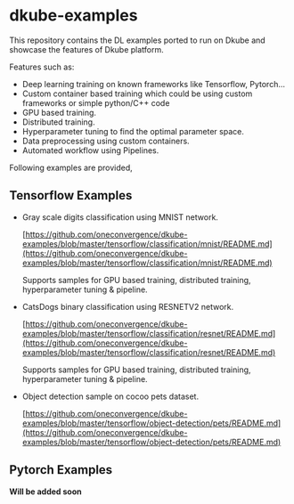 # dkube-examples

This repository contains the DL examples ported to run on Dkube and showcase the features of Dkube platform.

Features such as:

- Deep learning training on known frameworks like Tensorflow, Pytorch...
- Custom container based training which could be using custom frameworks or simple python/C++ code
- GPU based training.
- Distributed training.
- Hyperparameter tuning to find the optimal parameter space.
- Data preprocessing using custom containers.
- Automated workflow using Pipelines.

Following examples are provided,

## Tensorflow Examples

- Gray scale digits classification using MNIST network.

  [https://github.com/oneconvergence/dkube-examples/blob/master/tensorflow/classification/mnist/README.md](https://github.com/oneconvergence/dkube-examples/blob/master/tensorflow/classification/mnist/README.md)

  Supports samples for GPU based training, distributed training, hyperparameter tuning & pipeline.

- CatsDogs binary classification using RESNETV2 network.

  [https://github.com/oneconvergence/dkube-examples/blob/master/tensorflow/classification/resnet/README.md](https://github.com/oneconvergence/dkube-examples/blob/master/tensorflow/classification/resnet/README.md)

  Supports samples for GPU based training, distributed training, hyperparameter tuning & pipeline.

- Object detection sample on cocoo pets dataset.

  [https://github.com/oneconvergence/dkube-examples/blob/master/tensorflow/object-detection/pets/README.md](https://github.com/oneconvergence/dkube-examples/blob/master/tensorflow/object-detection/pets/README.md)

## Pytorch Examples

**Will be added soon**
